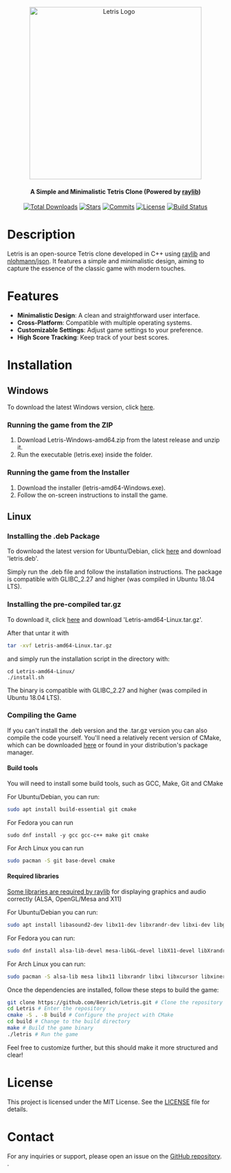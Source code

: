 <p align="center">
  <a href="https://github.com/8enrich/Letris" target="blank"><img src="https://github.com/user-attachments/assets/2c076b86-635c-428d-8e32-2f2df8bd239c" width="400" alt="Letris Logo" /></a>
</p>

<h4 align="center">A Simple and Minimalistic Tetris Clone (Powered by <a href="https://github.com/raysan5/raylib">raylib</a>)</h4>

<p align="center">
  <a href="https://github.com/8enrich/Letris/releases"><img src="https://img.shields.io/github/downloads/8enrich/Letris/total" alt="Total Downloads" /></a>
  <a href="https://github.com/8enrich/Letris/stargazers"><img src="https://img.shields.io/github/stars/8enrich/Letris?style=flat&label=stars" alt="Stars" /></a>
  <a href="https://github.com/8enrich/Letris/commits/master"><img src="https://img.shields.io/github/commits-since/8enrich/Letris/0.2v" alt="Commits" /></a>
  <a href="https://opensource.org/licenses/MIT"><img src="https://img.shields.io/github/license/8enrich/Letris" alt="License" /></a>
  <a href="https://github.com/8enrich/Letris/actions"><img src="https://img.shields.io/github/actions/workflow/status/8enrich/Letris/cmake-multi-platform.yml" alt="Build Status" /></a>
</p>

# Description

Letris is an open-source Tetris clone developed in C++ using [raylib](https://github.com/raysan5/raylib) and [nlohmann/json](https://github.com/nlohmann/json). It features a simple and minimalistic design, aiming to capture the essence of the classic game with modern touches.

# Features

- **Minimalistic Design**: A clean and straightforward user interface.
- **Cross-Platform**: Compatible with multiple operating systems.
- **Customizable Settings**: Adjust game settings to your preference.
- **High Score Tracking**: Keep track of your best scores.


# Installation

## Windows
To download the latest Windows version, click [here](https://github.com/8enrich/Letris/releases).

### Running the game from the ZIP
1. Download Letris-Windows-amd64.zip from the latest release and unzip it.
2. Run the executable (letris.exe) inside the folder.

### Running the game from the Installer
1. Download the installer (letris-amd64-Windows.exe).
2. Follow the on-screen instructions to install the game.

## Linux
### Installing the .deb Package

To download the latest version for Ubuntu/Debian, click [here](https://github.com/8enrich/Letris/releases) and download 'letris.deb'.

Simply run the .deb file and follow the installation instructions. The package is compatible with GLIBC_2.27 and higher (was compiled in Ubuntu 18.04 LTS).

### Installing the pre-compiled tar.gz

To download it, click [here](https://github.com/8enrich/Letris/releases) and download 'Letris-amd64-Linux.tar.gz'.

After that untar it with
```bash
tar -xvf Letris-amd64-Linux.tar.gz
```
and simply run the installation script in the directory with:
```
cd Letris-amd64-Linux/
./install.sh
```
The binary is compatible with GLIBC_2.27 and higher (was compiled in Ubuntu 18.04 LTS).

### Compiling the Game

If you can't install the .deb version and the .tar.gz version you can also compile the code yourself. You'll need a relatively recent version of CMake, which can be downloaded [here](https://cmake.org/files/LatestRelease/) or found in your distribution's package manager.

#### Build tools

You will need to install some build tools, such as GCC, Make, Git and CMake 

For Ubuntu/Debian, you can run:
```bash
sudo apt install build-essential git cmake
```
For Fedora you can run
```
sudo dnf install -y gcc gcc-c++ make git cmake
```
For Arch Linux you can run
```bash
sudo pacman -S git base-devel cmake
```
#### Required libraries

[Some libraries are required by raylib](https://github.com/raysan5/raylib/wiki/Working-on-GNU-Linux) for displaying graphics and audio correctly (ALSA, OpenGL/Mesa and X11)

For Ubuntu/Debian you can run: 

```bash
sudo apt install libasound2-dev libx11-dev libxrandr-dev libxi-dev libgl1-mesa-dev libglu1-mesa-dev libxcursor-dev libxinerama-dev libwayland-dev libxkbcommon-dev
```
For Fedora you can run:

```bash
sudo dnf install alsa-lib-devel mesa-libGL-devel libX11-devel libXrandr-devel libXi-devel libXcursor-devel libXinerama-devel libatomic
```
For Arch Linux you can run:

```bash
sudo pacman -S alsa-lib mesa libx11 libxrandr libxi libxcursor libxinerama
```

Once the dependencies are installed, follow these steps to build the game:

```bash
git clone https://github.com/8enrich/Letris.git # Clone the repository
cd Letris # Enter the repository
cmake -S . -B build # Configure the project with CMake
cd build # Change to the build directory
make # Build the game binary
./letris # Run the game
```

Feel free to customize further, but this should make it more structured and clear!

# License

This project is licensed under the MIT License. See the [LICENSE](LICENSE) file for details.

# Contact

For any inquiries or support, please open an issue on the [GitHub repository](https://github.com/8enrich/Letris).
.
